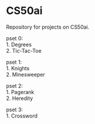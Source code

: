 ﻿# CS50ai

Repository for projects on CS50ai.  
  
pset 0:  
     1. Degrees  
     2. Tic-Tac-Toe  
  
pset 1:  
     1. Knights  
     2. Minesweeper  
  
pset 2:  
     1. Pagerank  
     2. Heredity  
  
pset 3:  
     1. Crossword  
  
